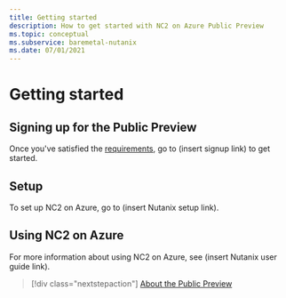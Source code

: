 ```yaml
---
title: Getting started
description: How to get started with NC2 on Azure Public Preview
ms.topic: conceptual
ms.subservice: baremetal-nutanix
ms.date: 07/01/2021
---
```


# Getting started

## Signing up for the Public Preview

Once you've satisfied the [requirements](requirements.md), go to (insert signup link) to get started.

## Setup

To set up NC2 on Azure, go to (insert Nutanix setup link).

## Using NC2 on Azure

For more information about using NC2 on Azure, see (insert Nutanix user guide link).

> [!div class="nextstepaction"]
> [About the Public Preview](about-the-public-preview.md)